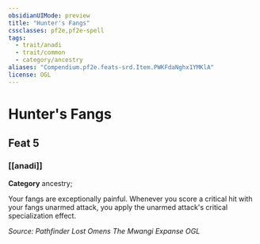 ```yaml
---
obsidianUIMode: preview
title: "Hunter's Fangs"
cssclasses: pf2e,pf2e-spell
tags:
  - trait/anadi
  - trait/common
  - category/ancestry
aliases: "Compendium.pf2e.feats-srd.Item.PWKFdaNghx1YMKlA"
license: OGL
---
```

# Hunter's Fangs
## Feat 5
### [[anadi]]

**Category** ancestry; 




Your fangs are exceptionally painful. Whenever you score a critical hit with your fangs unarmed attack, you apply the unarmed attack's critical specialization effect.

*Source: Pathfinder Lost Omens The Mwangi Expanse*
*OGL*